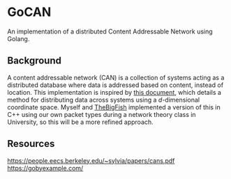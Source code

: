 # GoCAN
An implementation of a distributed Content Addressable Network using Golang.

## Background
A content addressable network (CAN) is a collection of systems acting as a distributed database where data is addressed based on content, instead of location. This implementation is inspired by [this document](https://people.eecs.berkeley.edu/~sylvia/papers/cans.pdf), which details a method for distributing data across systems using a _d_-dimensional coordinate space. Myself and [TheBigFish](https://github.com/TheBiggerFish) implemented a version of this in C++ using our own packet types during a network theory class in University, so this will be a more refined approach.

## Resources
https://people.eecs.berkeley.edu/~sylvia/papers/cans.pdf
https://gobyexample.com/